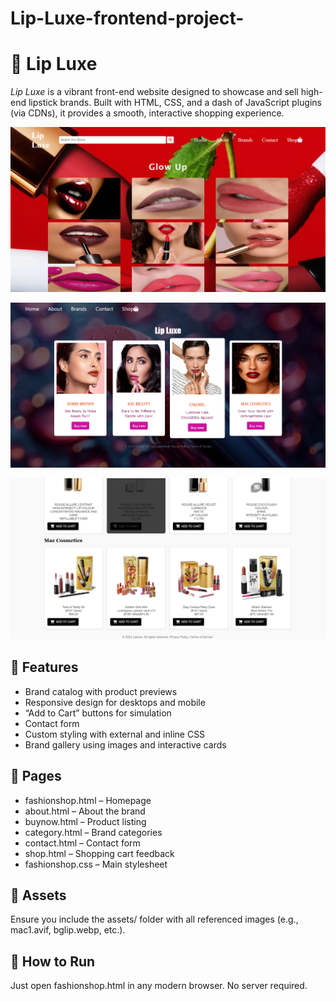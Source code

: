 # Lip-Luxe-frontend-project-
# 💄 Lip Luxe

*Lip Luxe* is a vibrant front-end website designed to showcase and sell high-end lipstick brands. Built with HTML, CSS, and a dash of JavaScript plugins (via CDNs), it provides a smooth, interactive shopping experience.


![image alt](https://github.com/Pavithra8S/Lip-Luxe-frontend-project-/blob/main/assets/ls1.png)



![image alt](https://github.com/Pavithra8S/Lip-Luxe-frontend-project-/blob/main/assets/ls2.png)




![image alt](https://github.com/Pavithra8S/Lip-Luxe-frontend-project-/blob/main/assets/l3.png)

## 🌟 Features

- Brand catalog with product previews
- Responsive design for desktops and mobile
- “Add to Cart” buttons for simulation
- Contact form
- Custom styling with external and inline CSS
- Brand gallery using images and interactive cards

## 📁 Pages

- fashionshop.html – Homepage
- about.html – About the brand
- buynow.html – Product listing
- category.html – Brand categories
- contact.html – Contact form
- shop.html – Shopping cart feedback
- fashionshop.css – Main stylesheet

## 📸 Assets
Ensure you include the assets/ folder with all referenced images (e.g., mac1.avif, bglip.webp, etc.).

## 🚀 How to Run

Just open fashionshop.html in any modern browser. No server required.
